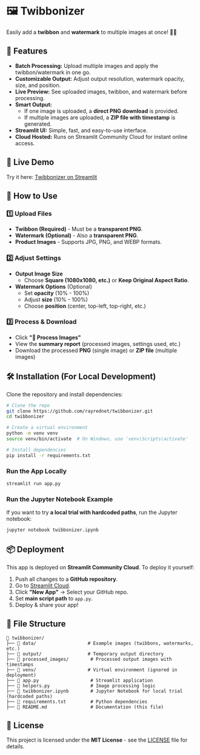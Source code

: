 # 🖼️ Twibbonizer

Easily add a **twibbon** and **watermark** to multiple images at once! 🎨✨

## 🌟 Features
- **Batch Processing:** Upload multiple images and apply the twibbon/watermark in one go.
- **Customizable Output:** Adjust output resolution, watermark opacity, size, and position.
- **Live Preview:** See uploaded images, twibbon, and watermark before processing.
- **Smart Output:** 
  - If one image is uploaded, a **direct PNG download** is provided.
  - If multiple images are uploaded, a **ZIP file with timestamp** is generated.
- **Streamlit UI:** Simple, fast, and easy-to-use interface.
- **Cloud Hosted:** Runs on Streamlit Community Cloud for instant online access.


## 🚀 Live Demo
Try it here: [Twibbonizer on Streamlit](https://twibbonizer.streamlit.app/)


## 📌 How to Use
### 1️⃣ Upload Files
- **Twibbon (Required)** - Must be a **transparent PNG**.
- **Watermark (Optional)** - Also a **transparent PNG**.
- **Product Images** - Supports JPG, PNG, and WEBP formats.

### 2️⃣ Adjust Settings
- **Output Image Size**
  - Choose **Square (1080x1080, etc.)** or **Keep Original Aspect Ratio**.
- **Watermark Options** (Optional)
  - Set **opacity** (10% - 100%)
  - Adjust **size** (10% - 100%)
  - Choose **position** (center, top-left, top-right, etc.)

### 3️⃣ Process & Download
- Click **"🚀 Process Images"**
- View the **summary report** (processed images, settings used, etc.)
- Download the processed **PNG** (single image) or **ZIP file** (multiple images)


## 🛠️ Installation (For Local Development)
Clone the repository and install dependencies:

```sh
# Clone the repo
git clone https://github.com/rayrednet/twibbonizer.git
cd twibbonizer

# Create a virtual environment
python -m venv venv
source venv/bin/activate  # On Windows, use 'venv\Scripts\activate'

# Install dependencies
pip install -r requirements.txt
```

### Run the App Locally
```sh
streamlit run app.py
```

### Run the Jupyter Notebook Example
If you want to try **a local trial with hardcoded paths**, run the Jupyter notebook:
```sh
jupyter notebook twibbonizer.ipynb
```

## 📦 Deployment
This app is deployed on **Streamlit Community Cloud**.
To deploy it yourself:
1. Push all changes to a **GitHub repository**.
2. Go to [Streamlit Cloud](https://share.streamlit.io/).
3. Click **"New App"** → Select your GitHub repo.
4. Set **main script path** to `app.py`.
5. Deploy & share your app!

## 📄 File Structure
```
📂 twibbonizer/
├── 📂 data/                   # Example images (twibbons, watermarks, etc.)
├── 📂 output/                 # Temporary output directory
├── 📂 processed_images/        # Processed output images with timestamps
├── 📂 venv/                   # Virtual environment (ignored in deployment)
├── 📜 app.py                   # Streamlit application
├── 📜 helpers.py               # Image processing logic
├── 📜 twibbonizer.ipynb        # Jupyter Notebook for local trial (hardcoded paths)
├── 📜 requirements.txt         # Python dependencies
├── 📜 README.md                # Documentation (this file)
```

## 📄 License
This project is licensed under the **MIT License** - see the [LICENSE](LICENSE) file for details.